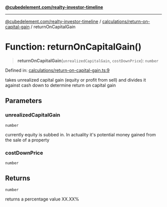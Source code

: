 [**@cubedelement.com/realty-investor-timeline**](../../../index.md)

---

[@cubedelement.com/realty-investor-timeline](../../../modules.md) / [calculations/return-on-capital-gain](../index.md) / returnOnCapitalGain

# Function: returnOnCapitalGain()

> **returnOnCapitalGain**(`unrealizedCapitalGain`, `costDownPrice`): `number`

Defined in: [calculations/return-on-capital-gain.ts:9](https://github.com/kvernon/realty-investor-timeline/blob/806c805529d356deb12c125749ddea89a26850dd/src/calculations/return-on-capital-gain.ts#L9)

takes unrealized capital gain (equity or profit from sell) and divides it against cash down to determine return on capital gain

## Parameters

### unrealizedCapitalGain

`number`

currently equity is subbed in. In actuality it's potential money gained from the sale of a property

### costDownPrice

`number`

## Returns

`number`

returns a percentage value XX.XX%
